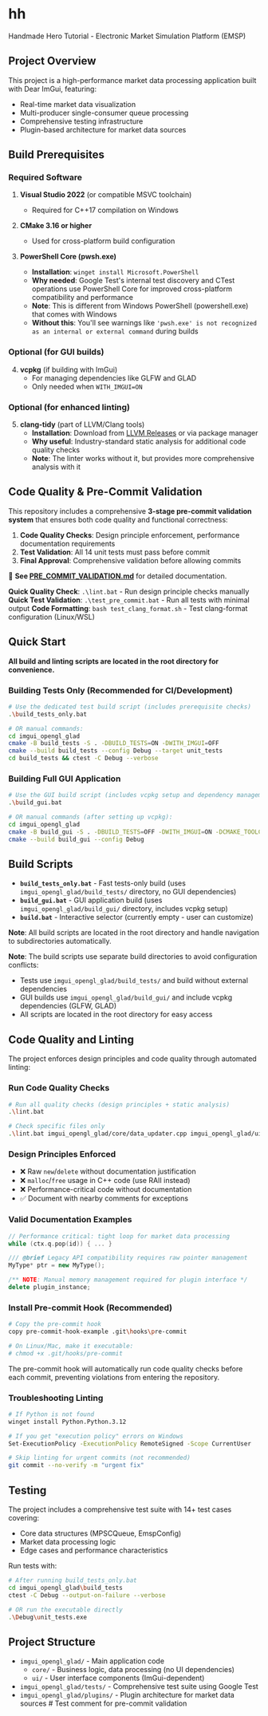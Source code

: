 # hh
Handmade Hero Tutorial - Electronic Market Simulation Platform (EMSP)

## Project Overview
This project is a high-performance market data processing application built with Dear ImGui, featuring:
- Real-time market data visualization
- Multi-producer single-consumer queue processing
- Comprehensive testing infrastructure
- Plugin-based architecture for market data sources

## Build Prerequisites

### Required Software
1. **Visual Studio 2022** (or compatible MSVC toolchain)
   - Required for C++17 compilation on Windows

2. **CMake 3.16 or higher**
   - Used for cross-platform build configuration

3. **PowerShell Core (pwsh.exe)**
   - **Installation**: `winget install Microsoft.PowerShell`
   - **Why needed**: Google Test's internal test discovery and CTest operations use PowerShell Core for improved cross-platform compatibility and performance
   - **Note**: This is different from Windows PowerShell (powershell.exe) that comes with Windows
   - **Without this**: You'll see warnings like `'pwsh.exe' is not recognized as an internal or external command` during builds

### Optional (for GUI builds)
4. **vcpkg** (if building with ImGui)
   - For managing dependencies like GLFW and GLAD
   - Only needed when `WITH_IMGUI=ON`

### Optional (for enhanced linting)
5. **clang-tidy** (part of LLVM/Clang tools)
   - **Installation**: Download from [LLVM Releases](https://releases.llvm.org/) or via package manager
   - **Why useful**: Industry-standard static analysis for additional code quality checks
   - **Note**: The linter works without it, but provides more comprehensive analysis with it

## Code Quality & Pre-Commit Validation

This repository includes a comprehensive **3-stage pre-commit validation system** that ensures both code quality and functional correctness:

1. **Code Quality Checks**: Design principle enforcement, performance documentation requirements
2. **Test Validation**: All 14 unit tests must pass before commit
3. **Final Approval**: Comprehensive validation before allowing commits

📖 **See [PRE_COMMIT_VALIDATION.md](PRE_COMMIT_VALIDATION.md)** for detailed documentation.

**Quick Quality Check**: `.\lint.bat` - Run design principle checks manually
**Quick Test Validation**: `.\test_pre_commit.bat` - Run all tests with minimal output
**Code Formatting**: `bash test_clang_format.sh` - Test clang-format configuration (Linux/WSL)

## Quick Start

**All build and linting scripts are located in the root directory for convenience.**

### Building Tests Only (Recommended for CI/Development)
```bash
# Use the dedicated test build script (includes prerequisite checks)
.\build_tests_only.bat

# OR manual commands:
cd imgui_opengl_glad
cmake -B build_tests -S . -DBUILD_TESTS=ON -DWITH_IMGUI=OFF
cmake --build build_tests --config Debug --target unit_tests
cd build_tests && ctest -C Debug --verbose
```

### Building Full GUI Application
```bash
# Use the GUI build script (includes vcpkg setup and dependency management)
.\build_gui.bat

# OR manual commands (after setting up vcpkg):
cd imgui_opengl_glad
cmake -B build_gui -S . -DBUILD_TESTS=OFF -DWITH_IMGUI=ON -DCMAKE_TOOLCHAIN_FILE=c:/dvlp/vcpkg/scripts/buildsystems/vcpkg.cmake
cmake --build build_gui --config Debug
```

## Build Scripts
- **`build_tests_only.bat`** - Fast tests-only build (uses `imgui_opengl_glad/build_tests/` directory, no GUI dependencies)
- **`build_gui.bat`** - GUI application build (uses `imgui_opengl_glad/build_gui/` directory, includes vcpkg setup)
- **`build.bat`** - Interactive selector (currently empty - user can customize)

**Note**: All build scripts are located in the root directory and handle navigation to subdirectories automatically.

**Note**: The build scripts use separate build directories to avoid configuration conflicts:
- Tests use `imgui_opengl_glad/build_tests/` and build without external dependencies
- GUI builds use `imgui_opengl_glad/build_gui/` and include vcpkg dependencies (GLFW, GLAD)
- All scripts are located in the root directory for easy access

## Code Quality and Linting

The project enforces design principles and code quality through automated linting:

### **Run Code Quality Checks**
```bash
# Run all quality checks (design principles + static analysis)
.\lint.bat

# Check specific files only
.\lint.bat imgui_opengl_glad/core/data_updater.cpp imgui_opengl_glad/ui/MarketDataTable.cpp
```

### **Design Principles Enforced**
- ❌ Raw `new`/`delete` without documentation justification
- ❌ `malloc`/`free` usage in C++ code (use RAII instead)
- ❌ Performance-critical code without documentation
- ✅ Document with nearby comments for exceptions

### **Valid Documentation Examples**
```cpp
// Performance critical: tight loop for market data processing
while (ctx.q.pop(id)) { ... }

/// @brief Legacy API compatibility requires raw pointer management
MyType* ptr = new MyType();

/** NOTE: Manual memory management required for plugin interface */
delete plugin_instance;
```

### **Install Pre-commit Hook (Recommended)**
```bash
# Copy the pre-commit hook
copy pre-commit-hook-example .git\hooks\pre-commit

# On Linux/Mac, make it executable:
# chmod +x .git/hooks/pre-commit
```

The pre-commit hook will automatically run code quality checks before each commit, preventing violations from entering the repository.

### **Troubleshooting Linting**
```bash
# If Python is not found
winget install Python.Python.3.12

# If you get "execution policy" errors on Windows
Set-ExecutionPolicy -ExecutionPolicy RemoteSigned -Scope CurrentUser

# Skip linting for urgent commits (not recommended)
git commit --no-verify -m "urgent fix"
```

## Testing
The project includes a comprehensive test suite with 14+ test cases covering:
- Core data structures (MPSCQueue, EmspConfig)
- Market data processing logic
- Edge cases and performance characteristics

Run tests with:
```bash
# After running build_tests_only.bat
cd imgui_opengl_glad\build_tests
ctest -C Debug --output-on-failure --verbose

# OR run the executable directly
.\Debug\unit_tests.exe
```

## Project Structure
- `imgui_opengl_glad/` - Main application code
  - `core/` - Business logic, data processing (no UI dependencies)
  - `ui/` - User interface components (ImGui-dependent)
- `imgui_opengl_glad/tests/` - Comprehensive test suite using Google Test
- `imgui_opengl_glad/plugins/` - Plugin architecture for market data sources
#   T e s t   c o m m e n t   f o r   p r e - c o m m i t   v a l i d a t i o n 
 
 